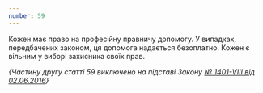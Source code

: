 ```yaml
---
number: 59
---
```


Кожен має право на професійну правничу допомогу. У випадках, передбачених законом, ця допомога надається безоплатно.
Кожен є вільним у виборі захисника своїх прав.

*{Частину другу статті 59 виключено на підставі
Закону [№ 1401-VIII від 02.06.2016](https://zakon.rada.gov.ua/laws/show/1401-19#n142)}*
